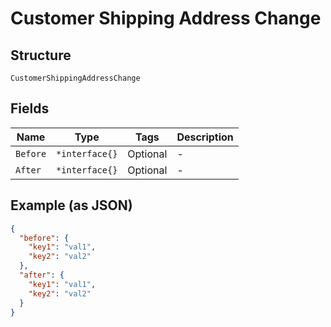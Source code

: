 
# Customer Shipping Address Change

## Structure

`CustomerShippingAddressChange`

## Fields

| Name | Type | Tags | Description |
|  --- | --- | --- | --- |
| `Before` | `*interface{}` | Optional | - |
| `After` | `*interface{}` | Optional | - |

## Example (as JSON)

```json
{
  "before": {
    "key1": "val1",
    "key2": "val2"
  },
  "after": {
    "key1": "val1",
    "key2": "val2"
  }
}
```

